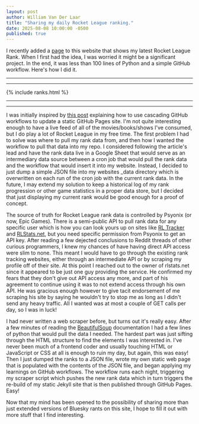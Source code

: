 ```yaml
---
layout: post
author: William Van Der Laar
title: "Sharing my daily Rocket League ranking."
date: 2025-08-08 10:00:00 -0500
published: true
---
```


I recently added a [page](/ranks/) to this website that shows my latest Rocket League Rank. When I first had the idea, I
was
worried it might be a significant project. In the end, it was less than 100 lines of Python and a simple GitHub
workflow.
Here's how I did it.

---
---

{% include ranks.html %}

---
---

I was initially inspired
by [this post](https://parkerhiggins.net/2025/07/cascading-github-action-workflows-for-static-sites/) explaining how to
use cascading GitHub workflows to update a static GitHub Pages site. I'm not quite interesting enough to have a live
feed of all of the movies/books/shows I've consumed, but I do play a lot of Rocket League in my free time. The first
problem I had to solve was where to pull my rank data from, and then how I wanted the workflow to pull that data into my
repo. I considered following the article's lead and have the rank data live in a Google Sheet that would serve as an
intermediary data source between a cron job that would pull the rank data and the workflow that would insert it into my
website. Instead, I decided to just dump a simple JSON file into my websites _data directory which is overwritten on
each run of the cron job with the current rank data. In the future, I may extend my solution to keep a historical log of
my rank progression or other game statistics in a proper data store, but I decided that just displaying my current rank
would be good enough for a proof of concept.

The source of truth for Rocket League rank data is controlled by Psyonix (or now, Epic Games). There is a semi-public
API to pull rank data for any specific user which is how you can look yours up on sites
like [RL Tracker](https://tracker.gg) and [RLStats.net](https://rlstats.net),
but you need specific permission from Psyonix to get an API key. After reading a few dejected conclusions to Reddit
threads of other curious programmers, I knew my chances of have having direct API access were slim to none. This meant I
would have to go through the existing rank tracking websites, either through an intermediate API or by scraping my
profile off of their site. At this point I reached out to the owner of rlstats.net since it appeared to be just one guy
providing the service. He confirmed my fears that they don't give out API access any more, and part of his agreement to
continue using it was to not extend access through his own API. He was gracious enough however to give tacit endorsement
of me scraping his site by saying he wouldn't try to stop me as long as I didn't send any heavy traffic. All I wanted
was at most a couple of GET calls per day, so I was in luck!

I had never written a web scraper before, but turns out it's really easy. After a few minutes of
reading the [BeautifulSoup](https://pypi.org/project/beautifulsoup4/) documentation I had a few lines of python that
would pull the data I needed. The hardest part was just sifting through the HTML structure to find the elements I was
interested in. I've never been much of a frontend coder and usually touching HTML or JavaScript or CSS at all is enough
to ruin my day, but again, this was easy! Then I just dumped the ranks to a JSON file, wrote my own static web page that
is populated with the contents of the JSON file, and began applying my learnings on GitHub workflows. The workflow runs
each night, triggering my scraper script which pushes the new rank data which in turn triggers the re-build of my static
Jekyll site that is then published through GitHub Pages. Easy!

Now that my mind has been opened to the possibility of sharing more than just extended versions of Bluesky rants on this
site, I hope to fill it out with more stuff that I find interesting.

